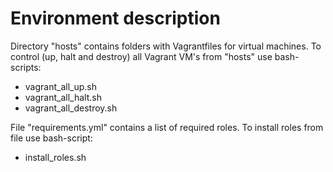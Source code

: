 # Environment description

Directory "hosts" contains folders with Vagrantfiles for virtual machines.
To control (up, halt and destroy) all Vagrant VM's from "hosts" use bash-scripts:
  - vagrant_all_up.sh
  - vagrant_all_halt.sh
  - vagrant_all_destroy.sh

File "requirements.yml" contains a list of required roles.
To install roles from file use bash-script:
  - install_roles.sh
